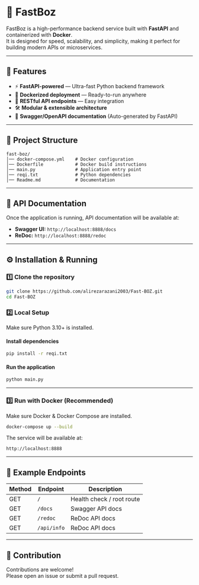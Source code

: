 # 🚀 FastBoz

FastBoz is a high-performance backend service built with **FastAPI** and containerized with **Docker**.  
It is designed for speed, scalability, and simplicity, making it perfect for building modern APIs or microservices.

---

## 📌 Features
- ⚡ **FastAPI-powered** — Ultra-fast Python backend framework
- 🐳 **Dockerized deployment** — Ready-to-run anywhere
- 🔄 **RESTful API endpoints** — Easy integration
- 🛠 **Modular & extensible architecture**
- 📜 **Swagger/OpenAPI documentation** (Auto-generated by FastAPI)

---

## 📂 Project Structure
```
fast-boz/
│── docker-compose.yml    # Docker configuration
│── Dockerfile            # Docker build instructions
│── main.py               # Application entry point
│── reqi.txt              # Python dependencies
│── Readme.md             # Documentation
```

---

## 📖 API Documentation
Once the application is running, API documentation will be available at:
- **Swagger UI:** `http://localhost:8888/docs`
- **ReDoc:** `http://localhost:8888/redoc`

---

## ⚙️ Installation & Running

### **1️⃣ Clone the repository**
```bash
git clone https://github.com/alirezarazani2003/Fast-BOZ.git
cd Fast-BOZ
```

### **2️⃣ Local Setup**
Make sure Python 3.10+ is installed.

#### Install dependencies
```bash
pip install -r reqi.txt
```

#### Run the application
```bash
python main.py
```

---

### **3️⃣ Run with Docker (Recommended)**
Make sure Docker & Docker Compose are installed.

```bash
docker-compose up --build
```

The service will be available at:
```
http://localhost:8888
```

---

## 📌 Example Endpoints
| Method | Endpoint      | Description               |
|--------|--------------|---------------------------|
| GET    | `/`          | Health check / root route |
| GET    | `/docs`      | Swagger API docs          |
| GET    | `/redoc`     | ReDoc API docs            |
| GET    | `/api/info`     | ReDoc API docs            |

---

## 🤝 Contribution
Contributions are welcome!  
Please open an issue or submit a pull request.


